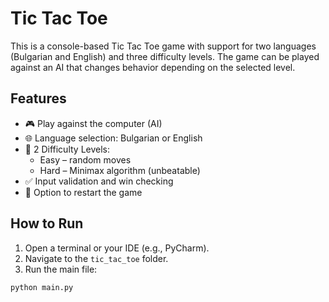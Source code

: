 # Tic Tac Toe

This is a console-based Tic Tac Toe game with support for two languages (Bulgarian and English)
and three difficulty levels.
The game can be played against an AI that changes behavior depending on the selected level.

## Features

- 🎮 Play against the computer (AI)
- 🌐 Language selection: Bulgarian or English
- 🧠 2 Difficulty Levels:
  - Easy – random moves
  - Hard – Minimax algorithm (unbeatable)
- ✅ Input validation and win checking
- 🔁 Option to restart the game

## How to Run

1. Open a terminal or your IDE (e.g., PyCharm).
2. Navigate to the `tic_tac_toe` folder.
3. Run the main file:

```bash
python main.py
